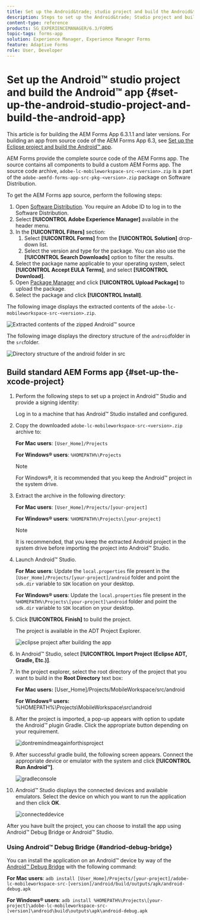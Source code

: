 ```yaml
---
title: Set up the Android&trade; studio project and build the Android&trade; app
description: Steps to set up the Android&trade; Studio project and build the installer for the Adobe Experience Manager (AEM) Forms app
content-type: reference
products: SG_EXPERIENCEMANAGER/6.3/FORMS
topic-tags: forms-app
solution: Experience Manager, Experience Manager Forms
feature: Adaptive Forms
role: User, Developer
---
```

# Set up the Android&trade; studio project and build the Android&trade; app {#set-up-the-android-studio-project-and-build-the-android-app}

This article is for building the AEM Forms App 6.3.1.1 and later versions. For building an app from source code of the AEM Forms App 6.3, see [Set up the Eclipse project and build the Android&trade; app](/help/forms/using/setup-eclipse-project-build-installer.md). 

AEM Forms provide the complete source code of the AEM Forms app. The source contains all components to build a custom AEM Forms app. The source code archive, `adobe-lc-mobileworkspace-src-<version>.zip` is a part of the `adobe-aemfd-forms-app-src-pkg-<version>.zip` package on Software Distribution.

To get the AEM Forms app source, perform the following steps:

1. Open [Software Distribution](https://experience.adobe.com/downloads). You require an Adobe ID to log in to the Software Distribution.
1. Select **[!UICONTROL Adobe Experience Manager]** available in the header menu.
1. In the **[!UICONTROL Filters]** section:
   1. Select **[!UICONTROL Forms]** from the **[!UICONTROL Solution]** drop-down list.
   2. Select the version and type for the package. You can also use the **[!UICONTROL Search Downloads]** option to filter the results.
1. Select the package name applicable to your operating system, select **[!UICONTROL Accept EULA Terms]**, and select **[!UICONTROL Download]**.
1. Open [Package Manager](https://experienceleague.adobe.com/docs/experience-manager-65-2025/administering/contentmanagement/package-manager.html)  and click **[!UICONTROL Upload Package]** to upload the package.
1. Select the package and click **[!UICONTROL Install]**.

The following image displays the extracted contents of the `adobe-lc-mobileworkspace-src-<version>.zip`.

![Extracted contents of the zipped Android&trade; source](assets/mws-content-1.png)

The following image displays the directory structure of the `android`folder in the `src`folder.

![Directory structure of the android folder in src](assets/android-folder.png)

## Build standard AEM Forms app {#set-up-the-xcode-project}

1. Perform the following steps to set up a project in Android&trade; Studio and provide a signing identity:

   Log in to a machine that has Android&trade; Studio installed and configured.

1. Copy the downloaded `adobe-lc-mobileworkspace-src-<version>.zip` archive to:

   **For Mac users**: `[User_Home]/Projects`

   **For Windows&reg; users**: `%HOMEPATH%\Projects`

   >[!NOTE]
   >
   >For Windows&reg;, it is recommended that you keep the Android&trade; project in the system drive.

1. Extract the archive in the following directory:

   **For Mac users**: `[User_Home]/Projects/[your-project]`

   **For Windows&reg; users**: `%HOMEPATH%\Projects\[your-project]`

   >[!NOTE]
   >
   >It is recommended, that you keep the extracted Android project in the system drive before importing the project into Android&trade; Studio.

1. Launch Android&trade; Studio.

   **For Mac users**: Update the `local.properties` file present in the `[User_Home]/Projects/[your-project]/android` folder and point the `sdk.dir` variable to `SDK` location on your desktop.

   **For Windows&reg; users**: Update the `local.properties` file present in the `%HOMEPATH%\Projects\[your-project]\android` folder and point the `sdk.dir` variable to `SDK` location on your desktop.

1. Click **[!UICONTROL Finish]** to build the project.

   The project is available in the ADT Project Explorer.

   ![eclipse project after building the app](assets/eclipsebuildmws.png)

1. In Android&trade; Studio, select **[!UICONTROL Import Project (Eclipse ADT, Gradle, Etc.)]**.
1. In the project explorer, select the root directory of the project that you want to build in the **Root Directory** text box:

   **For Mac users:** [User_Home]/Projects/MobileWorkspace/src/android

   **For Windows&reg; users:** %HOMEPATH%\Projects\MobileWorkspace\src\android

1. After the project is imported, a pop-up appears with option to update the Android&trade; plugin Gradle. Click the appropriate button depending on your requirement.

   ![dontremindmeagainforthisproject](assets/dontremindmeagainforthisproject.png)

1. After successful gradle build, the following screen appears. Connect the appropriate device or emulator with the system and click **[!UICONTROL Run Android&trade;]**.  

   ![gradleconsole](assets/gradleconsole.png)

1. Android&trade; Studio displays the connected devices and available emulators. Select the device on which you want to run the application and then click **OK**.  

   ![connecteddevice](assets/connecteddevice.png)

After you have built the project, you can choose to install the app using Android&trade; Debug Bridge or Android&trade; Studio.

### Using Android&trade; Debug Bridge {#andriod-debug-bridge}

You can install the application on an Android&trade; device by way of the [Android&trade; Debug Bridge](https://developer.android.com/tools/adb) with the following command:

**For Mac users**: `adb install [User_Home]/Projects/[your-project]/adobe-lc-mobileworkspace-src-[version]/android/build/outputs/apk/android-debug.apk`

**For Windows&reg; users**: `adb install %HOMEPATH%\Projects\[your-project]\adobe-lc-mobileworkspace-src-[version]\android\build\outputs\apk\android-debug.apk`
